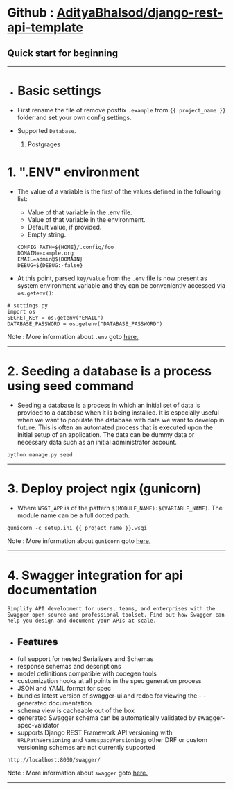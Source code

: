 # Github : [AdityaBhalsod/django-rest-api-template](https://github.com/AdityaBhalsod/django-rest-api-template)

## Quick start for beginning

---

- # Basic settings

- First rename the file of remove postfix `.example` from `{{ project_name }}` folder and set your own config settings.

- Supported `Database`.
    1. Postgrages

# 1. ".ENV" environment

- The value of a variable is the first of the values defined in the following list:
    - Value of that variable in the .env file.
    - Value of that variable in the environment.
    - Default value, if provided.
    - Empty string.

    ``` shell
    CONFIG_PATH=${HOME}/.config/foo
    DOMAIN=example.org
    EMAIL=admin@${DOMAIN}
    DEBUG=${DEBUG:-false}
    ```

- At this point, parsed `key/value` from the `.env` file is now present as system environment variable and they can be conveniently accessed via `os.getenv()`:

``` shell
# settings.py
import os
SECRET_KEY = os.getenv("EMAIL")
DATABASE_PASSWORD = os.getenv("DATABASE_PASSWORD")
```

Note :  More information about `.env` goto [here.](https://github.com/theskumar/python-dotenv)

---

# 2. Seeding a database is a process using seed command

 - Seeding a database is a process in which an initial set of data is provided to a database when it is being installed. It is especially useful when we want to populate the database with data we want to develop in future. This is often an automated process that is executed upon the initial setup of an application. The data can be dummy data or necessary data such as an initial administrator account.
 
```shell
python manage.py seed
```
---

# 3. Deploy project ngix (gunicorn)

- Where `WSGI_APP` is of the pattern `$(MODULE_NAME):$(VARIABLE_NAME)`. The module name can be a full dotted path. 

```shell
gunicorn -c setup.ini {{ project_name }}.wsgi
```
Note :  More information about `gunicorn` goto [here.](https://docs.gunicorn.org/en/latest/index.html)

---

# 4. Swagger integration for api documentation

 ```Simplify API development for users, teams, and enterprises with the Swagger open source and professional toolset. Find out how Swagger can help you design and document your APIs at scale.```

- ## <span style="font-weight:bolder;">Features</span>
- full support for nested Serializers and Schemas
- response schemas and descriptions
- model definitions compatible with codegen tools
- customization hooks at all points in the spec generation process
- JSON and YAML format for spec
- bundles latest version of swagger-ui and redoc for viewing the - - generated documentation
- schema view is cacheable out of the box
- generated Swagger schema can be automatically validated by swagger-spec-validator
- supports Django REST Framework API versioning with `URLPathVersioning` and `NamespaceVersioning;` other DRF or custom versioning schemes are not currently supported

```shell
http://localhost:8000/swagger/
```
Note :  More information about `swagger` goto [here.](https://drf-yasg.readthedocs.io/en/stable/)

---
